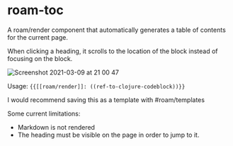 # roam-toc
A roam/render component that automatically generates a table of contents for the current page.

When clicking a heading, it scrolls to the location of the block instead of focusing on the block.

![Screenshot 2021-03-09 at 21 00 47](https://user-images.githubusercontent.com/41270840/110537409-8c6cb780-811a-11eb-80db-f58fce4fe3cb.png)

Usage:
`{{[[roam/render]]: ((ref-to-clojure-codeblock))}}`

I would recommend saving this as a template with #roam/templates

Some current limitations:
- Markdown is not rendered
- The heading must be visible on the page in order to jump to it.
